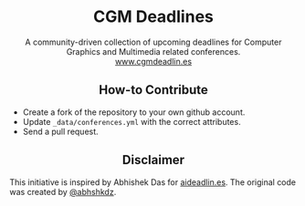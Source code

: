 <div align="center">

  <h1>CGM Deadlines</h1>
  <p>
    A community-driven collection of upcoming deadlines for Computer Graphics and Multimedia related conferences.
    <br><a href="http://www.cgmdeadlin.es">www.cgmdeadlin.es</a>
  <p>
</div>


<h2 align="center">How-to Contribute</h2>

* Create a fork of the repository to your own github account.  
* Update `_data/conferences.yml` with the correct attributes.  
* Send a pull request.  


<h2 align="center">Disclaimer</h2>
This initiative is inspired by Abhishek Das for <a href="aideadlin.es">aideadlin.es</a>.  
The original code was created by <a href="http://github.com/abhshkdz/ai-deadlines">@abhshkdz</a>.
